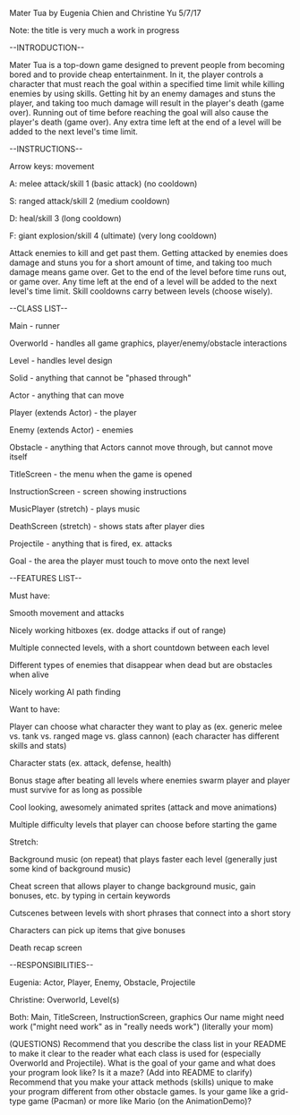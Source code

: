 Mater Tua by Eugenia Chien and Christine Yu
5/7/17

Note: the title is very much a work in progress


--INTRODUCTION--

Mater Tua is a top-down game designed to prevent people from becoming bored and to provide cheap entertainment. 
In it, the player controls a character that must reach the goal within a specified time limit while killing enemies by using skills. 
Getting hit by an enemy damages and stuns the player, and taking too much damage will result in the player's death (game over). 
Running out of time before reaching the goal will also cause the player's death (game over). 
Any extra time left at the end of a level will be added to the next level's time limit.


--INSTRUCTIONS--

Arrow keys: movement

A: melee attack/skill 1 (basic attack) (no cooldown)

S: ranged attack/skill 2 (medium cooldown)

D: heal/skill 3 (long cooldown)

F: giant explosion/skill 4 (ultimate) (very long cooldown)

Attack enemies to kill and get past them. 
Getting attacked by enemies does damage and stuns you for a short amount of time, and taking too much damage means game over. 
Get to the end of the level before time runs out, or game over. 
Any time left at the end of a level will be added to the next level's time limit. 
Skill cooldowns carry between levels (choose wisely).


--CLASS LIST--

Main - runner

Overworld - handles all game graphics, player/enemy/obstacle interactions

Level - handles level design

Solid - anything that cannot be "phased through"

Actor - anything that can move

Player (extends Actor) - the player

Enemy (extends Actor) - enemies

Obstacle - anything that Actors cannot move through, but cannot move itself

TitleScreen - the menu when the game is opened

InstructionScreen - screen showing instructions

MusicPlayer (stretch) - plays music

DeathScreen (stretch) - shows stats after player dies

Projectile - anything that is fired, ex. attacks

Goal - the area the player must touch to move onto the next level


--FEATURES LIST--

Must have:

Smooth movement and attacks

Nicely working hitboxes (ex. dodge attacks if out of range)

Multiple connected levels, with a short countdown between each level

Different types of enemies that disappear when dead but are obstacles when alive

Nicely working AI path finding 


Want to have:

Player can choose what character they want to play as (ex. generic melee vs. tank vs. ranged mage vs. glass cannon) (each character has different skills and stats)

Character stats (ex. attack, defense, health)

Bonus stage after beating all levels where enemies swarm player and player must survive for as long as possible

Cool looking, awesomely animated sprites (attack and move animations)

Multiple difficulty levels that player can choose before starting the game

Stretch:

Background music (on repeat) that plays faster each level (generally just some kind of background music)

Cheat screen that allows player to change background music, gain bonuses, etc. by typing in certain keywords

Cutscenes between levels with short phrases that connect into a short story

Characters can pick up items that give bonuses

Death recap screen


--RESPONSIBILITIES--

Eugenia: Actor, Player, Enemy, Obstacle, Projectile

Christine: Overworld, Level(s)

Both: Main, TitleScreen, InstructionScreen, graphics
Our name might need work ("might need work" as in "really needs work") (literally your mom)

(QUESTIONS)
Recommend that you describe the class list in your README to make it clear to the reader what each class is used for (especially Overworld and Projectile).
What is the goal of your game and what does your program look like? Is it a maze? (Add into README to clarify)
Recommend that you make your attack methods (skills) unique to make your program different from other obstacle games.
Is your game like a grid-type game (Pacman) or more like Mario (on the AnimationDemo)?
